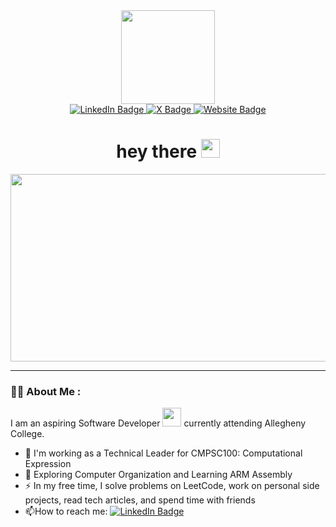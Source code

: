 <div id="header" align="center">
   <img src="https://media.giphy.com/media/v1.Y2lkPTc5MGI3NjExOGV0c3h3Zm41ZWdrY3g5MHo4M3l0aTBtdzY4a3FwazhsdTlqZWozdSZlcD12MV9pbnRlcm5hbF9naWZfYnlfaWQmY3Q9Zw/wwg1suUiTbCY8H8vIA/giphy-downsized-large.gif" width="150" />
   <div id="badges">
      <a href="https://www.linkedin.com/in/nicholasingerson/">
         <img src="https://img.shields.io/badge/LinkedIn-blue?logo=linkedin&logoColor=white&style=for-the-badge" alt="LinkedIn Badge">
      </a>
      <a href="https://www.twitter.com/ningerson2002/">
         <img src="https://img.shields.io/badge/X(twitter)-black?logo=x&logoColor=white&style=for-the-badge" alt="X Badge">
      </a>
      <a href="https://nicholasingerson.netlify.app/">
         <img src="https://img.shields.io/badge/Portfolio-blue?logo=netlify&logoColor=white&style=for-the-badge" alt="Website Badge">
      </a>
   </div>
   <img src="https://komarev.com/ghpvc/?username=ningerson2002&style=flat-square&color=blue" alt=""/>
   <h1>
      hey there
      <img src="https://media.giphy.com/media/hvRJCLFzcasrR4ia7z/giphy.gif" width="30px"/>
   </h1>
</div>

<div align="center">
   <img src="https://media.giphy.com/media/v1.Y2lkPTc5MGI3NjExb3Y3d3dwcG9samI5bGFuMHRscW1weG1pY2hmcm5kdmM0Z3E0bjVhdCZlcD12MV9pbnRlcm5hbF9naWZfYnlfaWQmY3Q9Zw/gdNmEIkMm2wUpspdTf/giphy.gif" width="600" height="300">
</div>

---

### :man_technologist: About Me :

I am an aspiring Software Developer <img src="https://media.giphy.com/media/WUlplcMpOCEmTGBtBW/giphy.gif" width="30"> currently attending Allegheny College.

- :telescope: I'm working as a Technical Leader for CMPSC100: Computational Expression
- :seedling: Exploring Computer Organization and Learning ARM Assembly
- :zap: In my free time, I solve problems on LeetCode, work on personal side projects, read tech articles, and spend time with friends
- :mailbox:How to reach me: [![LinkedIn Badge](https://img.shields.io/badge/-nicholasingerson-blue?style=flat&logo=Linkedin&logoColor=white)](https://linkedin.com/in/nicholasingerson)
